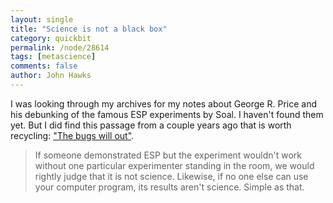 ```yaml
---
layout: single 
title: "Science is not a black box" 
category: quickbit
permalink: /node/28614
tags: [metascience] 
comments: false 
author: John Hawks 
---
```



I was looking through my archives for my notes about George R. Price and his debunking of the famous ESP experiments by Soal. I haven't found them yet. But I did find this passage from a couple years ago that is worth recycling:  <a href="http://johnhawks.net/weblog/topics/meta/ince-software-assurance-open-access-2010.html">"The bugs will out"</a>. 

<blockquote>If someone demonstrated ESP but the experiment wouldn't work without one particular experimenter standing in the room, we would rightly judge that it is not science. Likewise, if no one else can use your computer program, its results aren't science. Simple as that.</blockquote>

